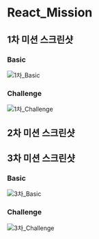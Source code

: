 # React_Mission

## 1차 미션 스크린샷

### Basic

![1차_Basic](https://user-images.githubusercontent.com/58412914/155061614-6d85c726-c133-4233-8db5-387a085bf378.png)

### Challenge

![1차_Challenge](https://user-images.githubusercontent.com/58412914/155061623-8b12302b-a896-4908-a0c1-c91591a7a42f.png)

## 2차 미션 스크린샷

## 3차 미션 스크린샷

### Basic

![3차_Basic](https://user-images.githubusercontent.com/58412914/159505936-f7590f5c-eb86-4e86-8ff2-2d10526e145c.gif)

### Challenge

![3차_Challenge](https://user-images.githubusercontent.com/58412914/159505916-be290e2f-faf5-408c-a8b7-6585fdb8184b.gif)
